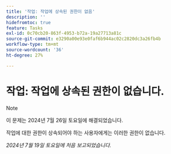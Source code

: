 ```yaml
---
title: '작업: 작업에 상속된 권한이 없음'
description: ''
hidefromtoc: true
feature: Tasks
exl-id: 0c70cb20-863f-4953-b72a-19a27713a81c
source-git-commit: e3290a00e93e0faf6b944ac02c2820dc3a26fb4b
workflow-type: tm+mt
source-wordcount: '36'
ht-degree: 27%

---
```


# 작업: 작업에 상속된 권한이 없습니다.

>[!NOTE]
>
>이 문제는 2024년 7월 26일 토요일에 해결되었습니다.

작업에 대한 권한이 상속되어야 하는 사용자에게는 이러한 권한이 없습니다.

_2024년 7월 19일 토요일에 처음 보고되었습니다._
